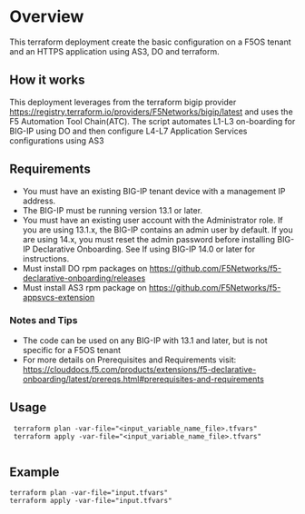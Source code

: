 # Overview

This terraform deployment create the basic configuration on a F5OS tenant and an HTTPS application using AS3, DO and terraform.


## How it works

This deployment leverages from the terraform bigip provider https://registry.terraform.io/providers/F5Networks/bigip/latest and uses the F5 Automation Tool Chain(ATC).
The script automates L1-L3 on-boarding for BIG-IP using DO and then configure L4-L7 Application Services configurations using AS3

## Requirements

* You must have an existing BIG-IP tenant device with a management IP address.
* The BIG-IP must be running version 13.1 or later.
* You must have an existing user account with the Administrator role. If you are using 13.1.x, the BIG-IP contains an admin user by default. If you are using 14.x, you must reset the admin password before installing BIG-IP Declarative Onboarding. See If using BIG-IP 14.0 or later for instructions.
* Must install DO rpm packages on https://github.com/F5Networks/f5-declarative-onboarding/releases
* Must install AS3 rpm package on https://github.com/F5Networks/f5-appsvcs-extension

### Notes and Tips

* The code can be used on any BIG-IP with 13.1 and later, but is not specific for a F5OS tenant
* For more details on Prerequisites and Requirements visit: https://clouddocs.f5.com/products/extensions/f5-declarative-onboarding/latest/prereqs.html#prerequisites-and-requirements

## Usage

```
 terraform plan -var-file="<input_variable_name_file>.tfvars"
 terraform apply -var-file="<input_variable_name_file>.tfvars"
 
```

## Example

```
terraform plan -var-file="input.tfvars" 
terraform apply -var-file="input.tfvars" 

```


